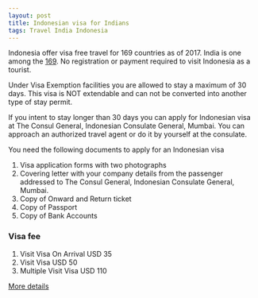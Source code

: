 ```yaml
---
layout: post
title: Indonesian visa for Indians
tags: Travel India Indonesia
---
```


Indonesia offer visa free travel for 169 countries as of 2017. India is one among the [169](http://www.imigrasi.go.id/index.php/en/layanan-publik/bebas-visa#free-visa-countries-list). No registration or payment required to visit Indonesia as a tourist.

Under Visa Exemption facilities you are allowed to stay a maximum of 30 days. This visa is NOT extendable and can not be converted into another type of stay permit.

If you intent to stay longer than 30 days you can apply for Indonesian visa at The Consul General, Indonesian Consulate General, Mumbai. You can approach an authorized travel agent or do it by yourself at the consulate.

You need the following documents to apply for an Indonesian visa
1.    Visa application forms with two photographs
2.    Covering letter with your company details from the passenger addressed to The Consul General, Indonesian Consulate General, Mumbai.
3.    Copy of Onward and Return ticket
4.    Copy of Passport
5.    Copy of Bank Accounts

### Visa fee   
1.    Visit Visa On Arrival    USD 35       
2.    Visit Visa    USD 50       
3.    Multiple Visit Visa     USD 110     

[More details](http://www.imigrasi.go.id/index.php/en/public-services/visit-visa#general-info)
